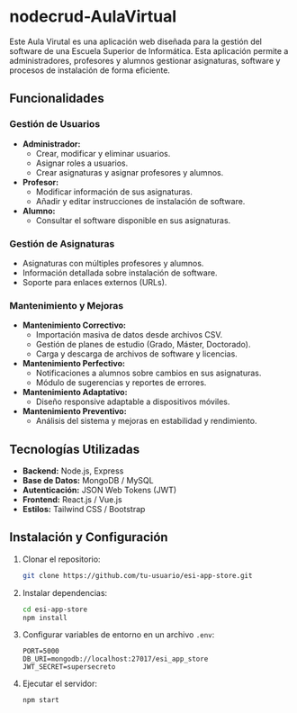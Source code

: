 # nodecrud-AulaVirtual
Este Aula Virutal es una aplicación web diseñada para la gestión del software de una Escuela Superior de Informática.  Esta aplicación permite a administradores, profesores y alumnos gestionar asignaturas, software y procesos de instalación de forma eficiente.

## Funcionalidades
### **Gestión de Usuarios**
- **Administrador:**
  - Crear, modificar y eliminar usuarios.
  - Asignar roles a usuarios.
  - Crear asignaturas y asignar profesores y alumnos.
- **Profesor:**
  - Modificar información de sus asignaturas.
  - Añadir y editar instrucciones de instalación de software.
- **Alumno:**
  - Consultar el software disponible en sus asignaturas.

### **Gestión de Asignaturas**
- Asignaturas con múltiples profesores y alumnos.
- Información detallada sobre instalación de software.
- Soporte para enlaces externos (URLs).

### **Mantenimiento y Mejoras**
- **Mantenimiento Correctivo:**
  - Importación masiva de datos desde archivos CSV.
  - Gestión de planes de estudio (Grado, Máster, Doctorado).
  - Carga y descarga de archivos de software y licencias.
- **Mantenimiento Perfectivo:**
  - Notificaciones a alumnos sobre cambios en sus asignaturas.
  - Módulo de sugerencias y reportes de errores.
- **Mantenimiento Adaptativo:**
  - Diseño responsive adaptable a dispositivos móviles.
- **Mantenimiento Preventivo:**
  - Análisis del sistema y mejoras en estabilidad y rendimiento.

## Tecnologías Utilizadas
- **Backend:** Node.js, Express
- **Base de Datos:** MongoDB / MySQL
- **Autenticación:** JSON Web Tokens (JWT)
- **Frontend:** React.js / Vue.js
- **Estilos:** Tailwind CSS / Bootstrap

## Instalación y Configuración
1. Clonar el repositorio:
   ```sh
   git clone https://github.com/tu-usuario/esi-app-store.git
   ```
2. Instalar dependencias:
   ```sh
   cd esi-app-store
   npm install
   ```
3. Configurar variables de entorno en un archivo `.env`:
   ```env
   PORT=5000
   DB_URI=mongodb://localhost:27017/esi_app_store
   JWT_SECRET=supersecreto
   ```
4. Ejecutar el servidor:
   ```sh
   npm start
   ```
